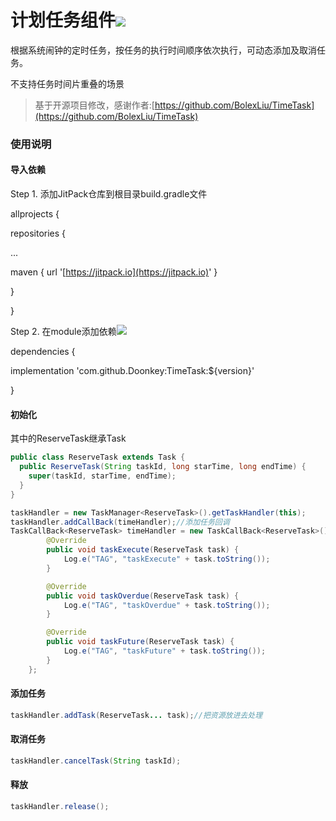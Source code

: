 # 计划任务组件[![](https://jitpack.io/v/Doonkey/TimeTask.svg)](https://jitpack.io/#Doonkey/TimeTask)

根据系统闹钟的定时任务，按任务的执行时间顺序依次执行，可动态添加及取消任务。

不支持任务时间片重叠的场景

> 基于开源项目修改，感谢作者:[https://github.com/BolexLiu/TimeTask](https://github.com/BolexLiu/TimeTask)


### 使用说明

#### 导入依赖

Step 1. 添加JitPack仓库到根目录build.gradle文件

allprojects {

repositories {

...

maven { url '[https://jitpack.io](https://jitpack.io)' }

}

}

Step 2. 在module添加依赖[![](https://jitpack.io/v/Doonkey/TimeTask.svg)](https://jitpack.io/#Doonkey/TimeTask)

dependencies {

implementation 'com.github.Doonkey:TimeTask:${version}'

}

#### 初始化

其中的ReserveTask继承Task

   ```Java
   public class ReserveTask extends Task { 
     public ReserveTask(String taskId, long starTime, long endTime) {  
       super(taskId, starTime, endTime);  
     }  
   } 
   ```


   ```Java
   taskHandler = new TaskManager<ReserveTask>().getTaskHandler(this);
   taskHandler.addCallBack(timeHandler);//添加任务回调 
   TaskCallBack<ReserveTask> timeHandler = new TaskCallBack<ReserveTask>() {
           @Override
           public void taskExecute(ReserveTask task) {
               Log.e("TAG", "taskExecute" + task.toString());
           }
   
           @Override
           public void taskOverdue(ReserveTask task) {
               Log.e("TAG", "taskOverdue" + task.toString());
           }
   
           @Override
           public void taskFuture(ReserveTask task) {
               Log.e("TAG", "taskFuture" + task.toString());
           }
       }; 
   ```


#### 添加任务

   ```Java
   taskHandler.addTask(ReserveTask... task);//把资源放进去处理
   ```


#### 取消任务

   ```Java
   taskHandler.cancelTask(String taskId);
   ```


#### 释放

 ```Java
 taskHandler.release();
 ```


